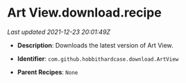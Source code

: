 # Art View.download.recipe

_Last updated 2021-12-23 20:01:49Z_

- **Description**: Downloads the latest version of Art View.

- **Identifier**: `com.github.hobbithardcase.download.ArtView`

- **Parent Recipes**: `None`
